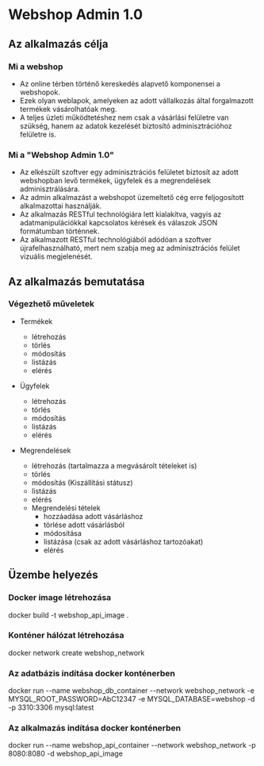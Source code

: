 # Webshop Admin 1.0


## Az alkalmazás célja
### Mi a webshop
- Az online térben történő kereskedés alapvető komponensei a webshopok.
- Ezek olyan weblapok, amelyeken az adott vállalkozás által forgalmazott termékek vásárolhatóak meg.
- A teljes üzleti működtetéshez nem csak a vásárlási felületre van szükség, hanem az adatok kezelését biztosító adminisztrációhoz felületre is.

### Mi a "Webshop Admin 1.0"
- Az elkészült szoftver egy adminisztrációs felületet biztosít az adott webshopban levő
  termékek, ügyfelek és a megrendelések adminisztrálására.
- Az admin alkalmazást a webshopot üzemeltető cég erre feljogosított alkalmazottai használják.
- Az alkalmazás RESTful technológiára lett kialakítva, vagyis az adatmanipulációkkal kapcsolatos kérések és válaszok JSON formátumban történnek.
- Az alkalmazott RESTful technológiából adódóan a szoftver újrafelhasználható, mert nem szabja meg az adminisztrációs felület vizuális megjelenését.

## Az alkalmazás bemutatása
### Végezhető műveletek
- Termékek
	- létrehozás
	- törlés
	- módosítás
	- listázás
	- elérés

- Ügyfelek
	- létrehozás
	- törlés
	- módosítás
	- listázás
	- elérés

- Megrendelések
	- létrehozás (tartalmazza a megvásárolt tételeket is)
	- törlés
	- módosítás (Kiszállítási státusz)
	- listázás
	- elérés
	- Megrendelési tételek
		- hozzáadása adott vásárláshoz
		- törlése adott vásárlásból
		- módosítása
		- listázása (csak az adott vásárláshoz tartozóakat)
		- elérés

## Üzembe helyezés
### Docker image létrehozása
docker build -t webshop_api_image .

### Konténer hálózat létrehozása
docker network create webshop_network

### Az adatbázis indítása docker konténerben
docker run --name webshop_db_container --network webshop_network -e MYSQL_ROOT_PASSWORD=AbC12347 -e MYSQL_DATABASE=webshop -d -p 3310:3306 mysql:latest

### Az alkalmazás indítása docker konténerben
docker run --name webshop_api_container --network webshop_network -p 8080:8080 -d webshop_api_image
	
   
   